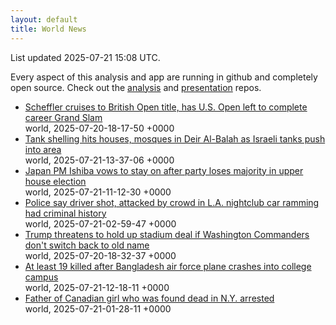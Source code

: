 ```yaml
---
layout: default
title: World News
---
```


<div markdown="0">
<div class="byline small text-muted">List updated <span class="datetime">2025-07-21 15:08 UTC</span>.</div>

<p>Every aspect of this analysis and app are running in github and completely open source. Check out the <a href="https://github.com/Castro-Media/Analysis">analysis</a> and <a href="https://github.com/Castro-Media/TopStoryReview.com">presentation</a> repos.</p>
<ul>
<li><a href='https://www.cbc.ca/sports/golf/scottie-scheffler-british-open-victory-royal-portrush-golf-1.7589638?cmp=rss'>Scheffler cruises to British Open title, has U.S. Open left to complete career Grand Slam</a><div class='byline small text-muted'>world, <span class="datetime">2025-07-20-18-17-50 +0000</span></div></li>
<li><a href='https://www.cbc.ca/news/world/gaza-deir-el-balah-israel-tanks-1.7589845?cmp=rss'>Tank shelling hits houses, mosques in Deir Al-Balah as Israeli tanks push into area</a><div class='byline small text-muted'>world, <span class="datetime">2025-07-21-13-37-06 +0000</span></div></li>
<li><a href='https://www.cbc.ca/news/world/japan-house-election-aftermath-1.7589821?cmp=rss'>Japan PM Ishiba vows to stay on after party loses majority in upper house election</a><div class='byline small text-muted'>world, <span class="datetime">2025-07-21-11-12-30 +0000</span></div></li>
<li><a href='https://www.cbc.ca/news/world/fernando-ramirez-criminal-history-car-rammed-nightclub-lineup-los-angeles-1.7589798?cmp=rss'>Police say driver shot, attacked by crowd in L.A. nightclub car ramming had criminal history</a><div class='byline small text-muted'>world, <span class="datetime">2025-07-21-02-59-47 +0000</span></div></li>
<li><a href='https://www.cbc.ca/sports/trump-washington-football-cleveland-baseball-name-change-1.7589647?cmp=rss'>Trump threatens to hold up stadium deal if Washington Commanders don't switch back to old name</a><div class='byline small text-muted'>world, <span class="datetime">2025-07-20-18-32-37 +0000</span></div></li>
<li><a href='https://www.cbc.ca/news/world/bangladesh-air-force-plane-crash-college-campus-1.7589830?cmp=rss'>At least 19 killed after Bangladesh air force plane crashes into college campus</a><div class='byline small text-muted'>world, <span class="datetime">2025-07-21-12-18-11 +0000</span></div></li>
<li><a href='https://www.cbc.ca/news/canada/montreal/missing-canadian-girl-found-dead-new-york-1.7589787?cmp=rss'>Father of Canadian girl who was found dead in N.Y. arrested</a><div class='byline small text-muted'>world, <span class="datetime">2025-07-21-01-28-11 +0000</span></div></li>
</ul>
</div>
